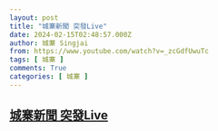 ```yaml
---
layout: post
title: "城寨新聞 突發Live"
date: 2024-02-15T02:48:57.000Z
author: 城寨 Singjai
from: https://www.youtube.com/watch?v=_zcGdfUwuTc
tags: [ 城寨 ]
comments: True
categories: [ 城寨 ]
---
```

<!--1707965337000-->
[城寨新聞 突發Live](https://www.youtube.com/watch?v=_zcGdfUwuTc)
------

<div>

</div>
